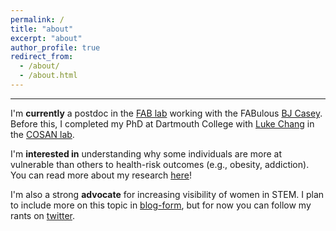 ```yaml
---
permalink: /
title: "about"
excerpt: "about"
author_profile: true
redirect_from: 
  - /about/
  - /about.html
---
```


------
I'm <b>currently</b> a postdoc in the [FAB lab](http://fablab.yale.edu/) working with the FABulous [BJ Casey](https://psychology.yale.edu/people/bj-casey). Before this, I completed my PhD at Dartmouth College with [Luke Chang](http://lukejchang.com/) in the [COSAN lab](http://cosanlab.com/). 

I'm <b>interested in</b> understanding why some individuals are more at vulnerable than others to health-risk outcomes (e.g., obesity, addiction). You can read more about my research [here](https://kristinarapuano.github.io/research/)!

I'm also a strong <b>advocate</b> for increasing visibility of women in STEM. I plan to include more on this topic in [blog-form](https://kristinarapuano.github.io/year-archive/), but for now you can follow my rants on [twitter](https://twitter.com/kristinarapuano).
